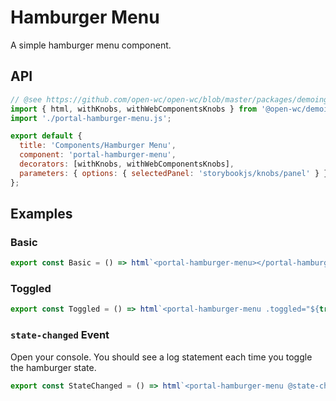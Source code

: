# Hamburger Menu

A simple hamburger menu component.

## API

<sb-props of="portal-hamburger-menu"></sb-props>

```js script
// @see https://github.com/open-wc/open-wc/blob/master/packages/demoing-storybook/demo/stories/withWebComponentsKnobs.stories.mdx
import { html, withKnobs, withWebComponentsKnobs } from '@open-wc/demoing-storybook';
import './portal-hamburger-menu.js';

export default {
  title: 'Components/Hamburger Menu',
  component: 'portal-hamburger-menu',
  decorators: [withKnobs, withWebComponentsKnobs],
  parameters: { options: { selectedPanel: 'storybookjs/knobs/panel' } },
};
```

## Examples

### Basic

```js preview-story
export const Basic = () => html`<portal-hamburger-menu></portal-hamburger-menu>`;
```

### Toggled

```js preview-story
export const Toggled = () => html`<portal-hamburger-menu .toggled="${true}"></portal-hamburger-menu>`;
```

### `state-changed` Event

Open your console. You should see a log statement each time you toggle the hamburger state.

```js preview-story
export const StateChanged = () => html`<portal-hamburger-menu @state-changed="${e => console.log('state-changed', e)}"></portal-hamburger-menu>`;
```
